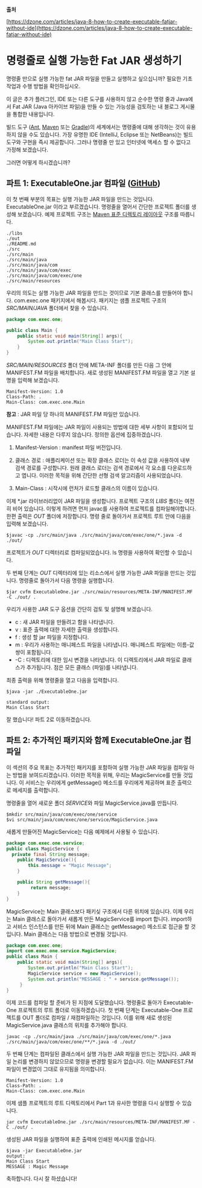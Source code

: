 **출처**

[https://dzone.com/articles/java-8-how-to-create-executable-fatjar-without-ide](https://dzone.com/articles/java-8-how-to-create-executable-fatjar-without-ide)

# 명령줄로 실행 가능한 Fat JAR 생성하기

명령줄 만으로 실행 가능한 fat JAR 파일을 만들고 실행하고 싶으십니까? 필요한 기초 작업과 수행 방법을 확인하십시오.

이 글은 추가 플러그인, IDE 또는 다른 도구를 사용하지 않고 순수한 명령 줄과 Java에서 Fat JAR (Java 아카이브 파일)을 만들 수 있는 가능성을 검토하는 내 블로그 게시물을 통합한 내용입니다.

빌드 도구 ([Ant](http://ant.apache.org/), [Maven](https://maven.apache.org/) 또는 [Gradle](https://gradle.org/))의 세계에서는 명령줄에 대해 생각하는 것이 유용하지 않을 수도 있습니다. 가장 유명한 IDE (IntelliJ, Eclipse 또는 NetBeans)는 빌드 도구와 구현을 즉시 제공합니다. 그러나 명령줄 만 있고 인터넷에 액세스 할 수 없다고 가정해 보겠습니다.

그러면 어떻게 하시겠습니까?

## 파트 1: ExecutableOne.jar 컴파일 ([GitHub](https://github.com/mirage22/executable-one))

이 첫 번째 부분의 목표는 실행 가능한 JAR 파일을 만드는 것입니다. ExecutableOne.jar 이라고 부르겠습니다. 명령줄을 열어서 간단한 프로젝트 폴더를 생성해 보겠습니다. 예제 프로젝트 구조는 [Maven 표준 디렉토리 레이아웃](http://maven.apache.org/guides/introduction/introduction-to-the-standard-directory-layout.html) 구조를 따릅니다.

```
./libs
./out
./README.md
./src
./src/main
./src/main/java
./src/main/java/com
./src/main/java/com/exec
./src/main/java/com/exec/one
./src/main/resources
```

우리의 의도는 실행 가능한 JAR 파일을 만드는 것이므로 기본 클래스를 만들어야 합니다. com.exec.one 패키지에서 해봅시다. 패키지는 샘플 프로젝트 구조의 _SRC/MAIN/JAVA_ 폴더에서 찾을 수 있습니다.

```java
package com.exec.one;

public class Main {
    public static void main(String[] args){                                                                                 
        System.out.println("Main Class Start");                     
    }                                                      
}
```

_SRC/MAIN/RESOURCES_ 폴더 안에 META-INF 폴더를 만든 다음 그 안에 MANIFEST.FM 파일을 배치합니다. 새로 생성된 MANIFEST.FM 파일을 열고 기본 설명을 입력해 보겠습니다.

```
Manifest-Version: 1.0   
Class-Path: .                                                                                                                                                                          
Main-Class: com.exec.one.Main
```

**참고** : JAR 파일 당 하나의 MANIFEST.FM 파일만 있습니다.

MANIFEST.FM 파일에는 JAR 파일이 사용되는 방법에 대한 세부 사항이 포함되어 있습니다. 자세한 내용은 다루지 않습니다. 정의한 옵션에 집중하겠습니다.

1.  Manifest-Version : manifest 파일 버전입니다.
    
2.  클래스 경로 : 애플리케이션 또는 확장 클래스 로더는 이 속성 값을 사용하여 내부 검색 경로를 구성합니다. 원래 클래스 로더는 검색 경로에서 각 요소를 다운로드하고 엽니다. 이러한 목적을 위해 간단한 선형 검색 알고리즘이 사용되었습니다.
    
3.  Main-Class : 시작시에 런처가 로드할 클래스의 이름이 있습니다.
    

이제 \*.jar 라이브러리없이 JAR 파일을 생성합니다. 프로젝트 구조의 _LIBS_ 폴더는 여전히 비어 있습니다. 이렇게 하려면 먼저 javac를 사용하여 프로젝트를 컴파일해야합니다. 한편 출력은 _OUT_ 폴더에 저장합니다. 명령 줄로 돌아가서 프로젝트 루트 안에 다음을 입력해 보겠습니다.

```shell
$javac -cp ./src/main/java ./src/main/java/com/exec/one/*.java -d ./out/
```

프로젝트가 _OUT_ 디렉터리로 컴파일되었습니다. ls 명령을 사용하여 확인할 수 있습니다.

두 번째 단계는 _OUT_ 디렉터리에 있는 리소스에서 실행 가능한 JAR 파일을 만드는 것입니다. 명령줄로 돌아가서 다음 명령을 실행합니다.

```shell
$jar cvfm ExecutableOne.jar ./src/main/resources/META-INF/MANIFEST.MF -C ./out/ .
```

우리가 사용한 JAR 도구 옵션을 간단히 검토 및 설명해 보겠습니다.

-   c : 새 JAR 파일을 만들려고 함을 나타냅니다.
-   v : 표준 출력에 대한 자세한 출력을 생성합니다.
-   f : 생성 할 jar 파일을 지정합니다.
-   m : 우리가 사용하는 매니페스트 파일을 나타냅니다. 매니페스트 파일에는 이름-값 쌍이 포함됩니다.
-   \-C : 디렉토리에 대한 임시 변경을 나타냅니다. 이 디렉토리에서 JAR 파일로 클래스가 추가됩니다. 점은 모든 클래스 (파일)를 나타냅니다.

최종 출력을 위해 명령줄을 열고 다음을 입력합니다.

```shell
$java -jar ./ExecutableOne.jar

standard output: 
Main Class Start
```

잘 했습니다! 파트 2로 이동하겠습니다.

## 파트 2: 추가적인 패키지와 함께 ExecutableOne.jar 컴파일

이 섹션의 주요 목표는 추가적인 패키지를 포함하여 실행 가능한 JAR 파일을 컴파일 아는 방법을 보여드리겠습니다. 이러한 목적을 위해, 우리는 MagicService를 만들 것입니다. 이 서비스는 우리에게 getMessage() 메소드를 우리에게 제공하며 표준 출력으로 메세지를 출력합니다.

명령줄을 열어 새로운 폴더 *SERVICE*와 파일 MagicService.java를 만듭니다.

```shell
$mkdir src/main/java/com/exec/one/service
$vi src/main/java/com/exec/one/service/MagicService.java
```

새롭게 만들어진 MagicService는 다음 예제에서 사용될 수 있습니다.

```java
package com.exec.one.service;                                                                                                                                                          
public class MagicService {                                                                                                                                                            
  private final String message;                                       
    public MagicService(){ 
        this.message = "Magic Message";
    }                    

    public String getMessage(){                                                      
         return message;                              
    }
}
```

MagicService는 Main 클래스보다 패키싲 구조에서 다른 위치에 있습니다. 이제 우리는 Main 클래스로 돌아가서 새롭게 만든 MagicService를 import 합니다. import하고 서비스 인스턴스를 만든 뒤에 Main 클래스는 getMessage() 메소드로 접근을 할 것입니다. Main 클래스는 다음 방법으로 변경될 것입니다.

```java
package com.exec.one;                                                                                                                                                                  
import com.exec.one.service.MagicService;                                                                                                                                              
public class Main {                                                                                                         
    public static void main(String[] args){
        System.out.println("Main Class Start");            
        MagicService service = new MagicService();          
        System.out.println("MESSAGE : " + service.getMessage());
     }
} 
```

이제 코드를 컴파일 할 준비가 된 지점에 도달했습니다. 명령줄로 돌아가 Executable-One 프로젝트의 루트 폴더로 이동하겠습니다. 첫 번째 단계는 Executable-One 프로젝트를 OUT 폴더로 컴파일 / 재컴파일하는 것입니다. 이를 위해 새로 생성된 MagicService.java 클래스의 위치를 추가해야 합니다.

```shell
javac -cp ./src/main/java ./src/main/java/com/exec/one/*.java ./src/main/java/com/exec/one/**/*.java -d ./out/
```

두 번째 단계는 컴파일된 클래스에서 실행 가능한 JAR 파일을 만드는 것입니다. JAR 파일 논리를 변경하지 않았으므로 명령을 변경할 필요가 없습니다. 이는 MANIFEST.FM 파일이 변경없이 그대로 유지됨을 의미합니다.

```
Manifest-Version: 1.0
Class-Path: .                                                           
Main-Class: com.exec.one.Main
```

이제 샘플 프로젝트의 루트 디렉토리에서 Part 1과 유사한 명령을 다시 실행할 수 있습니다.

```shell
jar cvfm ExecutableOne.jar ./src/main/resources/META-INF/MANIFEST.MF -C ./out/ .
```

생성된 JAR 파일을 실행하여 표준 출력에 인쇄된 메시지를 얻습니다.

```shell
$java -jar ExecutableOne.jar 
output: 
Main Class Start
MESSAGE : Magic Message
```

축하합니다. 다시 잘 하셨습니다!
